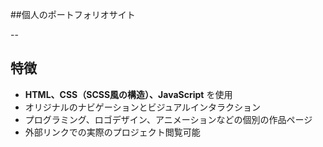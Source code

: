 ##個人のポートフォリオサイト

--

## 特徴

- **HTML、CSS（SCSS風の構造）、JavaScript** を使用
- オリジナルのナビゲーションとビジュアルインタラクション
- プログラミング、ロゴデザイン、アニメーションなどの個別の作品ページ
- 外部リンクでの実際のプロジェクト閲覧可能


